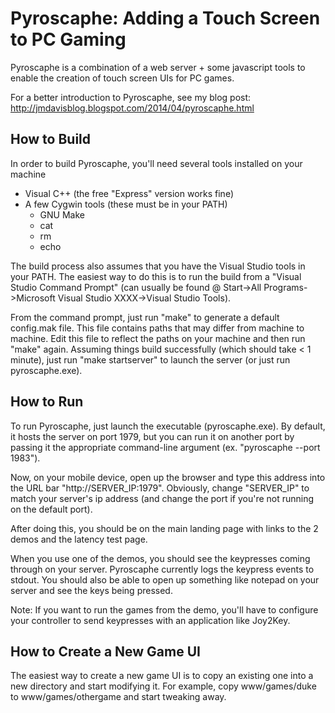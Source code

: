 # Pyroscaphe: Adding a Touch Screen to PC Gaming

Pyroscaphe is a combination of a web server + some javascript tools to enable the creation of touch screen UIs for PC games.

For a better introduction to Pyroscaphe, see my blog post: http://jmdavisblog.blogspot.com/2014/04/pyroscaphe.html

## How to Build

In order to build Pyroscaphe, you'll need several tools installed on your machine
* Visual C++ (the free "Express" version works fine)
* A few Cygwin tools (these must be in your PATH)
   * GNU Make
   * cat
   * rm
   * echo

The build process also assumes that you have the Visual Studio tools in your PATH.  The easiest way to do this is to run the build from a "Visual Studio Command Prompt" (can usually be found @ Start->All Programs->Microsoft Visual Studio XXXX->Visual Studio Tools).

From the command prompt, just run "make" to generate a default config.mak file.  This file contains paths that may differ from machine to machine.  Edit this file to reflect the paths on your machine and then run "make" again.  Assuming things build successfully (which should take < 1 minute), just run "make startserver" to launch the server (or just run pyroscaphe.exe).

## How to Run

To run Pyroscaphe, just launch the executable (pyroscaphe.exe).  By default, it hosts the server on port 1979, but you can run it on another port by passing it the appropriate command-line argument (ex. "pyroscaphe --port 1983").

Now, on your mobile device, open up the browser and type this address into the URL bar "http://SERVER_IP:1979".  Obviously, change "SERVER_IP" to match your server's ip address (and change the port if you're not running on the default port).

After doing this, you should be on the main landing page with links to the 2 demos and the latency test page.

When you use one of the demos, you should see the keypresses coming through on your server.  Pyroscaphe currently logs the keypress events to stdout.  You should also be able to open up something like notepad on your server and see the keys being pressed.

Note: If you want to run the games from the demo, you'll have to configure your controller to send keypresses with an application like Joy2Key.

## How to Create a New Game UI

The easiest way to create a new game UI is to copy an existing one into a new directory and start modifying it.  For example, copy www/games/duke to www/games/othergame and start tweaking away.